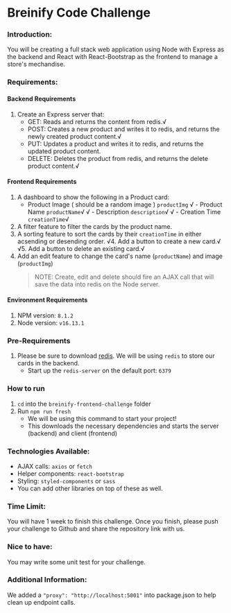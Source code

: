 # Breinify Code Challenge

### Introduction:

You will be creating a full stack web application using Node with Express as the backend and React with React-Bootstrap as the frontend to manage a store's mechandise.

### Requirements:

#### Backend Requirements

1. Create an Express server that:
    - GET: Reads and returns the content from redis.√
    - POST: Creates a new product and writes it to redis, and returns the newly created product content.√
    - PUT: Updates a product and writes it to redis, and returns the updated product content.
    - DELETE: Deletes the product from redis, and returns the delete product content.√

#### Frontend Requirements

1. A dashboard to show the following in a Product card:
    - Product Image ( should be a random image ) `productImg`
 √   - Product Name `productName`√
√    - Description `description`√
√    - Creation Time `creationTime`√
2. A filter feature to filter the cards by the product name.
3. A sorting feature to sort the cards by their `creationTime` in either acsending or desending order.
√4. Add a button to create a new card.√
√5. Add a button to delete an existing card.√
6. Add an edit feature to change the card's name (`productName`) and image (`productImg`)
    > NOTE: Create, edit and delete should fire an AJAX call that will save the data into redis on the Node server.

#### Environment Requirements
1. NPM version: `8.1.2`
2. Node version: `v16.13.1`

### Pre-Requirements

1. Please be sure to download [redis](https://download.redis.io/releases/redis-5.0.14.tar.gz). We will be using `redis` to store our cards in the backend.
    - Start up the `redis-server` on the default port: `6379`

### How to run
1. `cd` into the `breinify-frontend-challenge` folder
2. Run `npm run fresh` 
    - We will be using this command to start your project!
    - This downloads the necessary dependencies and starts the server (backend) and client (frontend)

### Technologies Available:

-   AJAX calls: `axios` or `fetch`
-   Helper components: `react-bootstrap`
-   Styling: `styled-components` or `sass`
-   You can add other libraries on top of these as well.

### Time Limit:

You will have 1 week to finish this challenge. Once you finish, please push your challenge to Github and share the repository link with us.

### Nice to have:

You may write some unit test for your challenge.

### Additional Information:

We added a `"proxy": "http://localhost:5001"` into package.json to help clean up endpoint calls.
